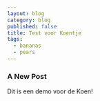 ```yaml
---
layout: blog
category: blog
published: false
title: Test voor Koentje
tags:
  - bananas
  - pears
---
```

### A New Post

Dit is een demo voor de Koen!
